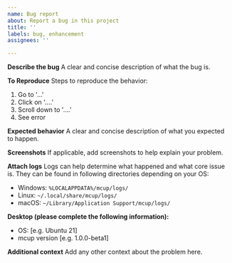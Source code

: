 ```yaml
---
name: Bug report
about: Report a bug in this project
title: ''
labels: bug, enhancement
assignees: ''

---
```


**Describe the bug**
A clear and concise description of what the bug is.

**To Reproduce**
Steps to reproduce the behavior:
1. Go to '...'
2. Click on '....'
3. Scroll down to '....'
4. See error

**Expected behavior**
A clear and concise description of what you expected to happen.

**Screenshots**
If applicable, add screenshots to help explain your problem.

**Attach logs**
Logs can help determine what happened and what core issue is. They can be found in following directories depending on your OS:
- Windows: `%LOCALAPPDATA%/mcup/logs/`
- Linux: `~/.local/share/mcup/logs/`
- macOS: `~/Library/Application Support/mcup/logs/`

**Desktop (please complete the following information):**
 - OS: [e.g. Ubuntu 21]
 - mcup version [e.g. 1.0.0-beta1]

**Additional context**
Add any other context about the problem here.
